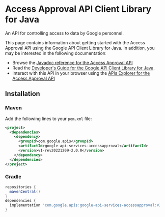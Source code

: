 # Access Approval API Client Library for Java

An API for controlling access to data by Google personnel.

This page contains information about getting started with the Access Approval API
using the Google API Client Library for Java. In addition, you may be interested
in the following documentation:

* Browse the [Javadoc reference for the Access Approval API][javadoc]
* Read the [Developer's Guide for the Google API Client Library for Java][google-api-client].
* Interact with this API in your browser using the [APIs Explorer for the Access Approval API][api-explorer]

## Installation

### Maven

Add the following lines to your `pom.xml` file:

```xml
<project>
  <dependencies>
    <dependency>
      <groupId>com.google.apis</groupId>
      <artifactId>google-api-services-accessapproval</artifactId>
      <version>v1-rev20221209-2.0.0</version>
    </dependency>
  </dependencies>
</project>
```

### Gradle

```gradle
repositories {
  mavenCentral()
}
dependencies {
  implementation 'com.google.apis:google-api-services-accessapproval:v1-rev20221209-2.0.0'
}
```

[javadoc]: https://googleapis.dev/java/google-api-services-accessapproval/latest/index.html
[google-api-client]: https://github.com/googleapis/google-api-java-client/
[api-explorer]: https://developers.google.com/apis-explorer/#p/accessapproval/v1/
